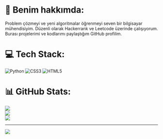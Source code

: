 # 💫 Benim hakkımda:
Problem çözmeyi ve yeni algoritmalar öğrenmeyi seven bir bilgisayar mühendisiyim. Düzenli olarak Hackerrank ve Leetcode üzerinde çalışıyorum. Burası projelerimi ve kodlarımı paylaştığım GitHub profilim.


# 💻 Tech Stack:
![Python](https://img.shields.io/badge/python-3670A0?style=for-the-badge&logo=python&logoColor=ffdd54) ![CSS3](https://img.shields.io/badge/css3-%231572B6.svg?style=for-the-badge&logo=css3&logoColor=white) ![HTML5](https://img.shields.io/badge/html5-%23E34F26.svg?style=for-the-badge&logo=html5&logoColor=white)
# 📊 GitHub Stats:
![](https://github-readme-stats.vercel.app/api?username=mfordusu&theme=blueberry&hide_border=false&include_all_commits=false&count_private=false)<br/>
![](https://github-readme-streak-stats.herokuapp.com/?user=mfordusu&theme=blueberry&hide_border=false)<br/>
![](https://github-readme-stats.vercel.app/api/top-langs/?username=mfordusu&theme=blueberry&hide_border=false&include_all_commits=false&count_private=false&layout=compact)

---
[![](https://visitcount.itsvg.in/api?id=mfordusu&icon=1&color=6)](https://visitcount.itsvg.in)

<!-- Proudly created with GPRM ( https://gprm.itsvg.in ) -->
